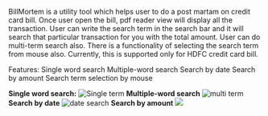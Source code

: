 BillMortem is a utility tool which helps user to do a post martam on credit card bill. Once user open the bill, pdf reader view will
display all the transaction. User can write the search term in the search bar and it will search that particular transaction for you with the total amount. User can do multi-term search also. There is a functionality of selecting the search term from mouse also.
Currently, this is supported only for HDFC credit card bill.

Features:
    Single word search
    Multiple-word search
    Search by date
    Search by amount
    Search term selection by mouse

**Single word search:**
![Single term](https://github.com/pradeepxpankaj/BillMartam/blob/master/src/main/res/single_termpng.png)
 **Multiple-word search**
![multi term](https://github.com/pradeepxpankaj/BillMartam/blob/master/src/main/res/multi_term.png)
**Search by date**
![date search](https://github.com/pradeepxpankaj/BillMartam/blob/master/src/main/res/date.png)
**Search by amount**
![](https://github.com/pradeepxpankaj/BillMartam/blob/master/src/main/res/amount.png)



